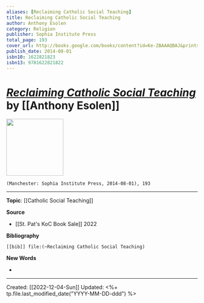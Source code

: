 ```yaml
---
aliases: [Reclaiming Catholic Social Teaching]
title: Reclaiming Catholic Social Teaching
author: Anthony Esolen
category: Religion
publisher: Sophia Institute Press
total_page: 193
cover_url: http://books.google.com/books/content?id=Ke-ZBAAAQBAJ&printsec=frontcover&img=1&zoom=1&edge=curl&source=gbs_api
publish_date: 2014-08-01
isbn10: 1622821823
isbn13: 9781622821822
---
```

# *[Reclaiming Catholic Social Teaching]()* by [[Anthony Esolen]]

<img src="http://books.google.com/books/content?id=Ke-ZBAAAQBAJ&printsec=frontcover&img=1&zoom=1&edge=curl&source=gbs_api" width=150>

`(Manchester: Sophia Institute Press, 2014-08-01), 193`



--- 
**Topic**: [[Catholic Social Teaching]]

**Source**
- [[St. Pat's KoC Book Sale]] 2022


**Bibliography**

```query
[[bib]] file:(~Reclaiming Catholic Social Teaching)
```
 

**New Words**

- 

---
Created: [[2022-12-04-Sun]]
Updated: <%+ tp.file.last_modified_date("YYYY-MM-DD-ddd") %>
